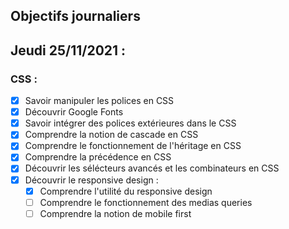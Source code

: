 ## Objectifs journaliers

## Jeudi 25/11/2021 :


### CSS :

* [X] Savoir manipuler les polices en CSS
* [X] Découvrir Google Fonts
* [X] Savoir intégrer des polices extérieures dans le CSS
* [X] Comprendre la notion de cascade en CSS
* [X] Comprendre le fonctionnement de l'héritage en CSS
* [X] Comprendre la précédence en CSS
* [X] Découvrir les sélécteurs avancés et les combinateurs en CSS
* [X] Découvrir le responsive design :
  * [X] Comprendre l'utilité du responsive design
  * [ ] Comprendre le fonctionnement des medias queries
  * [ ] Comprendre la notion de mobile first
